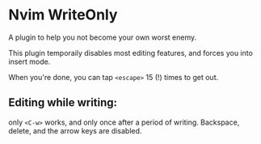# Nvim WriteOnly

A plugin to help you not become your own worst enemy.

This plugin temporaily disables most editing features, and forces you into insert mode.

When you're done, you can tap `<escape>` 15 (!) times to get out.

## Editing while writing:

only `<C-w>` works, and only once after a period of writing.
Backspace, delete, and the arrow keys are disabled.


